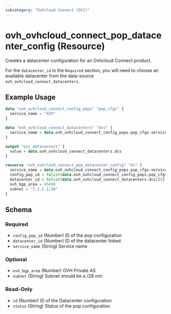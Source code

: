 ```yaml
---
subcategory: "Ovhcloud Connect (OCC)"
---
```


# ovh_ovhcloud_connect_pop_datacenter_config (Resource)

Creates a datacenter configuration for an Ovhcloud Connect product.

For the `datacenter_id` in the `Required` section, you will need to choose an available datacenter from the data-source `ovh_ovhcloud_connect_datacenters`.

## Example Usage

```terraform
data "ovh_ovhcloud_connect_config_pops" "pop_cfgs" {
  service_name = "XXX"
}

data "ovh_ovhcloud_connect_datacenters" "dcs" {
  service_name = data.ovh_ovhcloud_connect_config_pops.pop_cfgs.service_name
}

output "occ_datacenters" {
  value = data.ovh_ovhcloud_connect_datacenters.dcs
}

resource "ovh_ovhcloud_connect_pop_datacenter_config" "dc" {
  service_name = data.ovh_ovhcloud_connect_config_pops.pop_cfgs.service_name
  config_pop_id = tolist(data.ovh_ovhcloud_connect_config_pops.pop_cfgs.pop_configs)[0].id
  datacenter_id = tolist(data.ovh_ovhcloud_connect_datacenters.dcs)[0].id
  ovh_bgp_area = 65408
  subnet = "I.I.I.I/28"
}
```

<!-- schema generated by tfplugindocs -->
## Schema

### Required

- `config_pop_id` (Number) ID of the pop configuration
- `datacenter_id` (Number) ID of the datacenter linked
- `service_name` (String) Service name

### Optional

- `ovh_bgp_area` (Number) OVH Private AS
- `subnet` (String) Subnet should be a /28 min

### Read-Only

- `id` (Number) ID of the Datacenter configuration
- `status` (String) Status of the pop configuration
